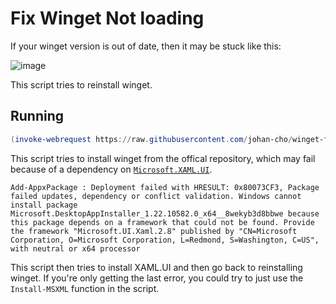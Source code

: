 # Fix Winget Not loading

If your winget version is out of date, then it may be stuck like this:

![image](https://johan-cho.github.io/src/img/WINGET_STUCK.png)

This script tries to reinstall winget.

## Running

```powershell
(invoke-webrequest https://raw.githubusercontent.com/johan-cho/winget-fix/master/winget-fix.ps1).content | powershell
```

This script tries to install winget from the offical repository, which may fail because of a dependency on [`Microsoft.XAML.UI`](https://github.com/microsoft/microsoft-ui-xaml).

```traceback
Add-AppxPackage : Deployment failed with HRESULT: 0x80073CF3, Package failed updates, dependency or conflict validation. Windows cannot install package Microsoft.DesktopAppInstaller_1.22.10582.0_x64__8wekyb3d8bbwe because this package depends on a framework that could not be found. Provide the framework "Microsoft.UI.Xaml.2.8" published by "CN=Microsoft Corporation, O=Microsoft Corporation, L=Redmond, S=Washington, C=US", with neutral or x64 processor
```

This script then tries to install XAML.UI and then go back to reinstalling winget. If you're only getting the last error, you could try to just use the `Install-MSXML` function in the script.
